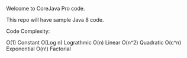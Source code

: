 Welcome to CoreJava Pro code.

This repo will have sample Java 8 code. 



Code Complexity:

 O(1)       Constant
 O(Log n)   Lograthmic
 O(n)       Linear
 O(n^2)     Quadratic
 O(c^n)     Exponential
 O(n!)      Factorial
